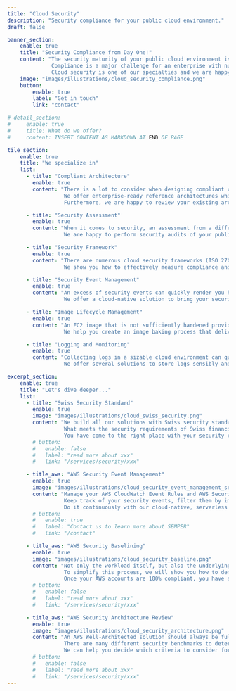 ```yaml
---
title: "Cloud Security"
description: "Security compliance for your public cloud environment."
draft: false

banner_section:
    enable: true
    title: "Security Compliance from Day One!"
    content: "The security maturity of your public cloud environment is business critical.
              Compliance is a major challenge for an enterprise with numerous workloads.<br><br>
              Cloud security is one of our specialties and we are happy to support you!"
    image: "images/illustrations/cloud_security_compliance.png"
    button:
        enable: true
        label: "Get in touch"
        link: "contact"

# detail_section:
#     enable: true
#     title: What do we offer?
#     content: INSERT CONTENT AS MARKDOWN AT END OF PAGE

tile_section:
    enable: true
    title: "We specialize in"
    list:
      - title: "Compliant Architecture"
        enable: true
        content: "There is a lot to consider when designing compliant cloud solutions.<br><br>
                  We offer enterprise-ready reference architectures which are fully [CIS Control](/faq/#cis \"What is CIS compliance?\") compliant.
                  Furthermore, we are happy to review your existing architectures for possible security vulnerabilities."

      - title: "Security Assessment"
        enable: true
        content: "When it comes to security, an assessment from a different angle can be crucial.<br><br>
                  We are happy to perform security audits of your public cloud environment and help you mitigate the findings."

      - title: "Security Framework"
        enable: true
        content: "There are numerous cloud security frameworks (ISO 27000 family, CIS Controls, BSI C5, NIST) with different scopes.<br><br>
                  We show you how to effectively measure compliance and respond appropriately when violations occur."

      - title: "Security Event Management"
        enable: true
        content: "An excess of security events can quickly render you helpless in a critical situation.<br><br>
                  We offer a cloud-native solution to bring your security events under control and streamline security surveillance."

      - title: "Image Lifecycle Management"
        enable: true
        content: "An EC2 image that is not sufficiently hardened provides a large attack surface for unauthorized access.<br><br>
                  We help you create an image baking process that delivers hardened EC2 images to your organization and validates them continously."

      - title: "Logging and Monitoring"
        enable: true
        content: "Collecting logs in a sizable cloud environment can quickly become a major challenge.<br><br>
                  We offer several solutions to store logs sensibly and forward them to a monitoring solution of your choice."

excerpt_section:
    enable: true
    title: "Let's dive deeper..."
    list:
      - title: "Swiss Security Standard"
        enable: true
        image: "images/illustrations/cloud_swiss_security.png"
        content: "We build all our solutions with Swiss security standards in focus.<br>
                  What meets the security requirements of Swiss financial institutions leaves little room for security vulnerabilities.
                  You have come to the right place with your security concerns!"
        # button:
        #   enable: false
        #   label: "read more about xxx"
        #   link: "/services/security/xxx"

      - title_aws: "AWS Security Event Management"
        enable: true
        image: "images/illustrations/cloud_security_event_management_semper.png"
        content: "Manage your AWS CloudWatch Event Rules and AWS Security Hub Controls across your AWS organization with a central [Policy as Code](/faq/#pac 'What is Policy as Code?') repository.<br>
                  Keep track of your security events, filter them by importance and enrich them with valuable information.
                  Do it continuously with our cloud-native, serverless solution [SEMPER](/contact/ 'Contact us for more information!')."
        # button:
        #   enable: true
        #   label: "Contact us to learn more about SEMPER"
        #   link: "/contact"

      - title_aws: "AWS Security Baselining"
        enable: true
        image: "images/illustrations/cloud_security_baseline.png"
        content: "Not only the workload itself, but also the underlying cloud foundation must be safety-compliant.<br>
                  To simplify this process, we will show you how to define and implement a set of basic security controls in your AWS organization.
                  Once your AWS accounts are 100% compliant, you have a lot less to worry about."
        # button:
        #   enable: false
        #   label: "read more about xxx"
        #   link: "/services/security/xxx"

      - title_aws: "AWS Security Architecture Review"
        enable: true
        image: "images/illustrations/cloud_security_architecture.png"
        content: "An AWS Well-Architected solution should always be fully compliant.<br>
                  There are many different security benchmarks to determine the compliance rate.
                  We can help you decide which criteria to consider for benchmarking and will be happy to review your architecture for potential security vulnerabilities."
        # button:
        #   enable: false
        #   label: "read more about xxx"
        #   link: "/services/security/xxx"
---
```

